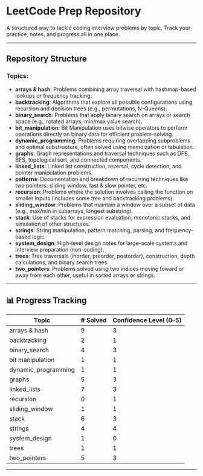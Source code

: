# LeetCode Prep Repository

A structured way to tackle coding interview problems by topic. Track your practice, notes, and progress all in one place.

---

## Repository Structure

### Topics:

- **arrays & hash**: Problems combining array traversal with hashmap-based lookups or frequency tracking.
- **backtracking**: Algorithms that explore all possible configurations using recursion and decision trees (e.g., permutations, N-Queens).
- **binary_search**: Problems that apply binary search on arrays or search space (e.g., rotated arrays, min/max value search).
- **bit_manipulation**: Bit Manipulation uses bitwise operators to perform operations directly on binary data for efficient problem-solving.
- **dynamic_programming**: Problems requiring overlapping subproblems and optimal substructure, often solved using memoization or tabulation.
- **graphs**: Graph representations and traversal techniques such as DFS, BFS, topological sort, and connected components.
- **linked_lists**: Linked list construction, reversal, cycle detection, and pointer manipulation problems.
- **patterns**: Documentation and breakdown of recurring techniques like two pointers, sliding window, fast & slow pointer, etc.
- **recursion**: Problems where the solution involves calling the function on smaller inputs (includes some tree and backtracking problems).
- **sliding_window**: Problems that maintain a window over a subset of data (e.g., max/min in subarrays, longest substring).
- **stack**: Use of stacks for expression evaluation, monotonic stacks, and simulation of other structures.
- **strings**: String manipulation, pattern matching, parsing, and frequency-based logic.
- **system_design**: High-level design notes for large-scale systems and interview preparation (non-coding).
- **trees**: Tree traversals (inorder, preorder, postorder), construction, depth calculations, and binary search trees.
- **two_pointers**: Problems solved using two indices moving toward or away from each other, useful in sorted arrays or strings.

---

## 📊 Progress Tracking

| Topic               | # Solved | Confidence Level (0–5) |
|---------------------|----------|------------------------|
| arrays & hash       | 9        | 3                      |
| backtracking        | 2        | 1                      |
| binary_search       | 4        | 3                      |
| bit manipulation    | 1        | 1                      |
| dynamic_programming | 1        | 1                      |
| graphs              | 5        | 3                      |
| linked_lists        | 7        | 3                      |
| recursion           | 0        | 1                      |
| sliding_window      | 1        | 1                      |
| stack               | 6        | 3                      |
| strings             | 4        | 4                      |
| system_design       | 1        | 0                      |
| trees               | 1        | 1                      |
| two_pointers        | 5        | 3                      |

---
